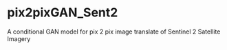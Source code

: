 # pix2pixGAN_Sent2
A conditional GAN model for pix 2 pix image translate of Sentinel 2 Satellite Imagery
